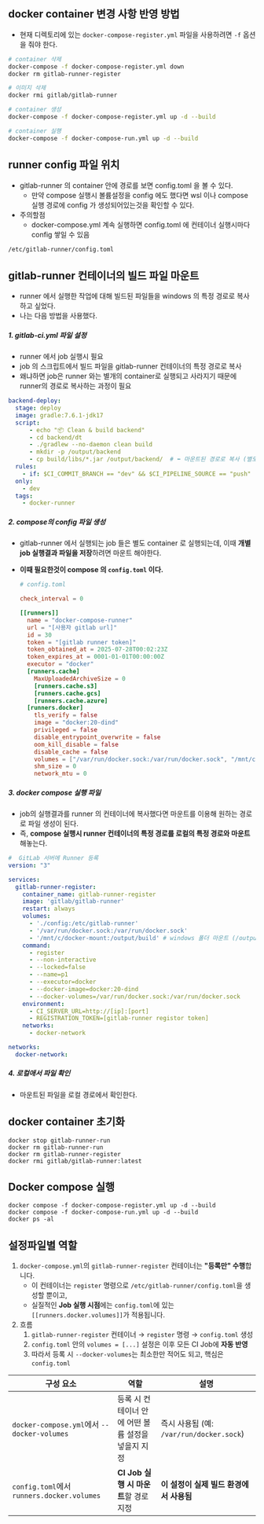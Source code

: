 

## docker container 변경 사항 반영 방법

- 현재 디렉토리에 있는 `docker-compose-register.yml` 파일을 사용하려면 `-f` 옵션을 줘야 한다. 

```bash
# container 삭제 
docker-compose -f docker-compose-register.yml down
docker rm gitlab-runner-register

# 이미지 삭제 
docker rmi gitlab/gitlab-runner

# container 생성
docker-compose -f docker-compose-register.yml up -d --build

# container 실행 
docker-compose -f docker-compose-run.yml up -d --build
```

## runner config 파일 위치

- gitlab-runner 의 container 안에 경로를 보면 config.toml 을 볼 수 있다. 
  - 만약 compose 실행시 볼륨설정을 config 에도 했다면 wsl 이나 compose 실행 경로에 config 가 생성되어있는것을 확인할 수 있다. 
- 주의할점
  - docker-compose.yml 계속 실행하면 config.toml 에 컨테이너 실행시마다 config 쌓일 수 있음 

```bash
/etc/gitlab-runner/config.toml
```

## gitlab-runner 컨테이너의 빌드 파일 마운트 

- runner 에서 실행한 작업에 대해 빌드된 파일들을 windows 의 특정 경로로 복사하고 싶었다. 
- 나는 다음 방법을 사용했다. 

##### 1. gitlab-ci.yml 파일 설정

- runner 에서 job 실행시 필요 
- job 의 스크립트에서 빌드 파일을 gitlab-runner 컨테이너의 특정 경로로 복사 
- 왜냐하면 job은 runner 와는 별개의 container로 실행되고 사라지기 때문에 runner의 경로로 복사하는 과정이 필요

```yml
backend-deploy: 
  stage: deploy
  image: gradle:7.6.1-jdk17
  script:
      - echo "📦 Clean & build backend"
      - cd backend/dt
      - ./gradlew --no-daemon clean build
      - mkdir -p /output/backend
      - cp build/libs/*.jar /output/backend/  # ⬅ 마운트된 경로로 복사 (별도 컨테이너이기 때문에 마운트 걸어 로컬로 저장될 수 있도록 한다.)
  rules:
    - if: $CI_COMMIT_BRANCH == "dev" && $CI_PIPELINE_SOURCE == "push"
  only:
    - dev
  tags:
    - docker-runner
```

##### 2. compose의 config 파일 생성

- gitlab-runner 에서 실행되는 job 들은 별도 container 로 실행되는데, 이때 **개별 job 실행결과 파일을 저장**하려면 마운트 해야한다. 

- **이때 필요한것이 compose 의 `config.toml` 이다.** 

  ```toml
  # config.toml
  
  check_interval = 0
  
  [[runners]]
    name = "docker-compose-runner"
    url = "[사용자 gitlab url]"
    id = 30
    token = "[gitlab runner token]"
    token_obtained_at = 2025-07-28T00:02:23Z
    token_expires_at = 0001-01-01T00:00:00Z
    executor = "docker"
    [runners.cache]
      MaxUploadedArchiveSize = 0
      [runners.cache.s3]
      [runners.cache.gcs]
      [runners.cache.azure]
    [runners.docker]
      tls_verify = false
      image = "docker:20-dind"
      privileged = false
      disable_entrypoint_overwrite = false
      oom_kill_disable = false
      disable_cache = false
      volumes = ["/var/run/docker.sock:/var/run/docker.sock", "/mnt/c/metabuild/backend:/output/backend", "/cache"]
      shm_size = 0
      network_mtu = 0
  ```

##### 3. docker compose 실행 파일

- job의 실행결과를 runner 의 컨테이너에 복사했다면 마운트를 이용해 원하는 경로로 파일 생성이 된다. 
- 즉, **compose 실행시 runner 컨테이너의 특정 경로를 로컬의 특정 경로와 마운트** 해놓는다. 

```yml
#  GitLab 서버에 Runner 등록
version: "3"

services:
  gitlab-runner-register:
    container_name: gitlab-runner-register
    image: 'gitlab/gitlab-runner'
    restart: always
    volumes:
      - './config:/etc/gitlab-runner'
      - '/var/run/docker.sock:/var/run/docker.sock'
      - '/mnt/c/docker-mount:/output/build' # windows 폴더 마운트 (/output/build : runner 컨테이너 폴더 위치)
    command:
      - register
      - --non-interactive
      - --locked=false
      - --name=p1
      - --executor=docker
      - --docker-image=docker:20-dind
      - --docker-volumes=/var/run/docker.sock:/var/run/docker.sock
    environment:
      - CI_SERVER_URL=http://[ip]:[port]
      - REGISTRATION_TOKEN=[gitlab-runner registor token]
    networks:
      - docker-network

networks:
  docker-network:
```

##### 4. 로컬애서 파일 확인

- 마운트된 파일을 로컬 경로에서 확인한다. 

## docker container 초기화 

```
docker stop gitlab-runner-run
docker rm gitlab-runner-run
docker rm gitlab-runner-register
docker rmi gitlab/gitlab-runner:latest
```

## Docker compose 실행

```
docker compose -f docker-compose-register.yml up -d --build
docker compose -f docker-compose-run.yml up -d --build
docker ps -al
```

## 설정파일별 역할

1. `docker-compose.yml`의 `gitlab-runner-register` 컨테이너는 **"등록만" 수행**합니다.
   - 이 컨테이너는 `register` 명령으로 `/etc/gitlab-runner/config.toml`을 생성할 뿐이고,
   - 실질적인 **Job 실행 시점**에는 `config.toml`에 있는 `[[runners.docker.volumes]]`가 적용됩니다.
2. 흐름
   1. `gitlab-runner-register` 컨테이너 → `register` 명령 → `config.toml` 생성
   2. `config.toml` 안의 `volumes = [...]` 설정은 이후 모든 CI Job에 **자동 반영**
   3. 따라서 등록 시 `--docker-volumes`는 최소한만 적어도 되고, 핵심은 `config.toml`

| 구성 요소                                   | 역할                                               | 설명                                     |
| ------------------------------------------- | -------------------------------------------------- | ---------------------------------------- |
| `docker-compose.yml`에서 `--docker-volumes` | 등록 시 컨테이너 안에 어떤 볼륨 설정을 넣을지 지정 | 즉시 사용됨 (예: `/var/run/docker.sock`) |
| `config.toml`에서 `runners.docker.volumes`  | **CI Job 실행 시 마운트**할 경로 지정              | **이 설정이 실제 빌드 환경에서 사용됨**  |

